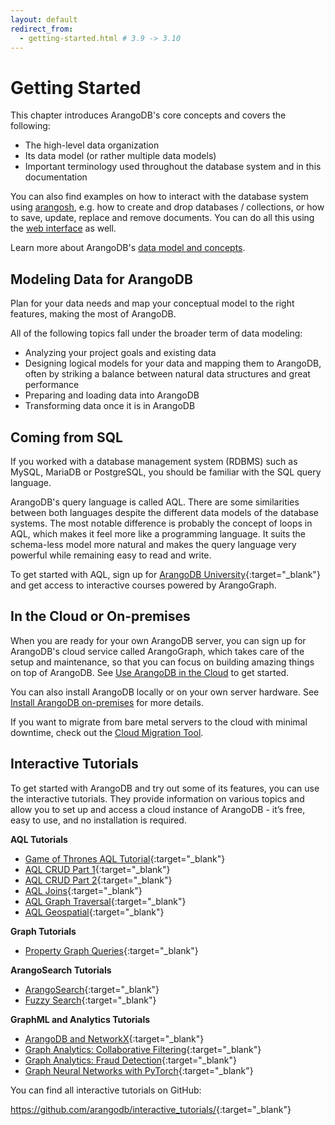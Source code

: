 ```yaml
---
layout: default
redirect_from:
  - getting-started.html # 3.9 -> 3.10
---
```

# Getting Started

This chapter introduces ArangoDB's core concepts and covers the following:

- The high-level data organization
- Its data model (or rather multiple data models)
- Important terminology used throughout the database system and in this
  documentation

You can also find examples on how to interact with the database system
using [arangosh](programs-arangosh.html), e.g. how to create and
drop databases / collections, or how to save, update, replace and remove
documents. You can do all this using the [web interface](getting-started-web-interface.html)
as well.

Learn more about ArangoDB's [data model and concepts](data-model-and-concepts.html).

## Modeling Data for ArangoDB

Plan for your data needs and map your conceptual model to the right features,
making the most of ArangoDB.

All of the following topics fall under the broader term of data modeling:

- Analyzing your project goals and existing data
- Designing logical models for your data and mapping them to ArangoDB, often
  by striking a balance between natural data structures and great performance
- Preparing and loading data into ArangoDB
- Transforming data once it is in ArangoDB

## Coming from SQL

If you worked with a database management system (RDBMS) such as MySQL,
MariaDB or PostgreSQL, you should be familiar with the SQL query language.

ArangoDB's query language is called AQL. There are some similarities between both
languages despite the different data models of the database systems. The most
notable difference is probably the concept of loops in AQL, which makes it feel
more like a programming language. It suits the schema-less model more natural
and makes the query language very powerful while remaining easy to read and write.

To get started with AQL, sign up for [ArangoDB University](https://university.arangodb.com/){:target="_blank"}
and get access to interactive courses powered by ArangoGraph. 

## In the Cloud or On-premises

When you are ready for your own ArangoDB server, you can sign up for ArangoDB's
cloud service called ArangoGraph, which takes care of the setup and maintenance, so
that you can focus on building amazing things on top of ArangoDB. See
[Use ArangoDB in the Cloud](quick-start-in-the-cloud.html) to get started.

You can also install ArangoDB locally or on your own server hardware.
See [Install ArangoDB on-premises](quick-start-on-premises.html) for more details.

If you want to migrate from bare metal servers to the cloud with minimal downtime,
check out the [Cloud Migration Tool](arango-graph/cloud-migration-tool.html).

## Interactive Tutorials

To get started with ArangoDB and try out some of its features, you can use the
interactive tutorials. They provide information on various topics and allow you
to set up and access a cloud instance of ArangoDB - it’s free, easy to use, and
no installation is required.

**AQL Tutorials**

- [Game of Thrones AQL Tutorial](https://colab.research.google.com/github/arangodb/interactive_tutorials/blob/master/notebooks/ArangoDB_GOT_Tutorial.ipynb){:target="_blank"}
- [AQL CRUD Part 1](https://colab.research.google.com/github/arangodb/interactive_tutorials/blob/master/notebooks/AqlCrudTutorial.ipynb){:target="_blank"}
- [AQL CRUD Part 2](https://colab.research.google.com/github/arangodb/interactive_tutorials/blob/master/notebooks/AqlPart2Tutorial.ipynb){:target="_blank"}
- [AQL Joins](https://colab.research.google.com/github/arangodb/interactive_tutorials/blob/master/notebooks/AqlJoinTutorial.ipynb){:target="_blank"}
- [AQL Graph Traversal](https://colab.research.google.com/github/arangodb/interactive_tutorials/blob/master/notebooks/AqlTraversalTutorial.ipynb){:target="_blank"}
- [AQL Geospatial](https://colab.research.google.com/github/arangodb/interactive_tutorials/blob/master/notebooks/AqlGeospatialTutorial.ipynb){:target="_blank"}

**Graph Tutorials**

- [Property Graph Queries](https://colab.research.google.com/github/joerg84/Graph_Powered_ML_Workshop/blob/master/Graphs_Queries.ipynb){:target="_blank"}

**ArangoSearch Tutorials**

- [ArangoSearch](https://colab.research.google.com/github/arangodb/interactive_tutorials/blob/master/notebooks/ArangoSearch.ipynb){:target="_blank"}
- [Fuzzy Search](https://colab.research.google.com/github/arangodb/interactive_tutorials/blob/master/notebooks/FuzzySearch.ipynb){:target="_blank"}

**GraphML and Analytics Tutorials**

- [ArangoDB and NetworkX](https://colab.research.google.com/github/arangodb/interactive_tutorials/blob/master/notebooks/ArangoDB_NetworkX_Interface_Introduction.ipynb){:target="_blank"}
- [Graph Analytics: Collaborative Filtering](https://colab.research.google.com/github/arangodb/interactive_tutorials/blob/master/notebooks/Collaborative_Filtering.ipynb){:target="_blank"}
- [Graph Analytics: Fraud Detection](https://colab.research.google.com/github/joerg84/Graph_Powered_ML_Workshop/blob/master/Fraud_Detection.ipynb){:target="_blank"}
- [Graph Neural Networks with PyTorch](https://colab.research.google.com/github/arangodb/interactive_tutorials/blob/master/notebooks/arangoflix/predict_Movie_Rating_GNN.ipynb){:target="_blank"}

You can find all interactive tutorials on GitHub:

<https://github.com/arangodb/interactive_tutorials/>{:target="_blank"}